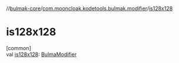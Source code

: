 //[bulmak-core](../../index.md)/[com.mooncloak.kodetools.bulmak.modifier](index.md)/[is128x128](is128x128.md)

# is128x128

[common]\
val [is128x128](is128x128.md): [BulmaModifier](-bulma-modifier/index.md)
